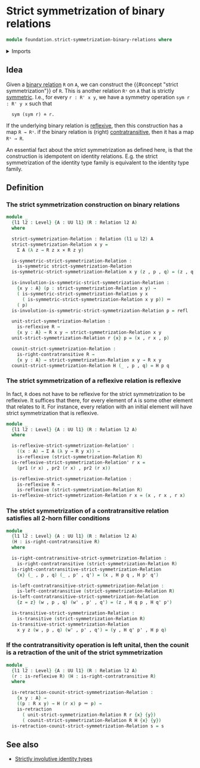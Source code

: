# Strict symmetrization of binary relations

```agda
module foundation.strict-symmetrization-binary-relations where
```

<details><summary>Imports</summary>

```agda
open import foundation.dependent-pair-types
open import foundation.equality-dependent-function-types
open import foundation.fundamental-theorem-of-identity-types
open import foundation.iterated-dependent-product-types
open import foundation.subtypes
open import foundation.contratransitive-binary-relations
open import foundation.function-types
open import foundation.homotopies
open import foundation.binary-relations
open import foundation.transitive-binary-relations
open import foundation.reflexive-relations
open import foundation.univalence
open import foundation.universe-levels

open import foundation-core.cartesian-product-types
open import foundation-core.empty-types
open import foundation-core.equivalences
open import foundation-core.retractions
open import foundation-core.identity-types
open import foundation-core.negation
open import foundation-core.propositions
open import foundation-core.torsorial-type-families
```

</details>

## Idea

Given a [binary relation](foundation.binary-relations.md) `R` on `A`, we can
construct the {{#concept "strict symmetrization"}} of `R`. This is another
relation `Rˢ` on `A` that is strictly
[symmetric](foundation.binary-relations.md). I.e., for every `r : R' x y`, we
have a symmetry operation `sym r : R' y x` such that

```text
  sym (sym r) ≐ r.
```

If the underlying binary relation is
[reflexive](foundation.reflexive-relations.md), then this construction has a map
`R → Rˢ`. if the binary relation is (right)
[contratransitive](foundation.contratransitive-binary-relations.md), then it has
a map `Rˢ → R`.

An essential fact about the strict symmetrization as defined here, is that the
construction is idempotent on identity relations. E.g. the strict symmetrization
of the identity type family is equivalent to the identity type family.

## Definition

### The strict symmetrization construction on binary relations

```agda
module _
  {l1 l2 : Level} {A : UU l1} (R : Relation l2 A)
  where

  strict-symmetrization-Relation : Relation (l1 ⊔ l2) A
  strict-symmetrization-Relation x y =
    Σ A (λ z → R z x × R z y)

  is-symmetric-strict-symmetrization-Relation :
    is-symmetric strict-symmetrization-Relation
  is-symmetric-strict-symmetrization-Relation x y (z , p , q) = (z , q , p)

  is-involution-is-symmetric-strict-symmetrization-Relation :
    {x y : A} (p : strict-symmetrization-Relation x y) →
    ( is-symmetric-strict-symmetrization-Relation y x
      ( is-symmetric-strict-symmetrization-Relation x y p)) ＝
    ( p)
  is-involution-is-symmetric-strict-symmetrization-Relation p = refl

  unit-strict-symmetrization-Relation :
    is-reflexive R →
    {x y : A} → R x y → strict-symmetrization-Relation x y
  unit-strict-symmetrization-Relation r {x} p = (x , r x , p)

  counit-strict-symmetrization-Relation :
    is-right-contratransitive R →
    {x y : A} → strict-symmetrization-Relation x y → R x y
  counit-strict-symmetrization-Relation H (_ , p , q) = H p q
```

### The strict symmetrization of a reflexive relation is reflexive

In fact, `R` does not have to be reflexive for the strict symmetrization to be
reflexive. It suffices that there, for every element of `A` is some other
element that relates to it. For instance, every relation with an initial element
will have strict symmetrization that is reflexive.

```agda
module _
  {l1 l2 : Level} {A : UU l1} (R : Relation l2 A)
  where

  is-reflexive-strict-symmetrization-Relation' :
    ((x : A) → Σ A (λ y → R y x)) →
    is-reflexive (strict-symmetrization-Relation R)
  is-reflexive-strict-symmetrization-Relation' r x =
    (pr1 (r x) , pr2 (r x) , pr2 (r x))

  is-reflexive-strict-symmetrization-Relation :
    is-reflexive R →
    is-reflexive (strict-symmetrization-Relation R)
  is-reflexive-strict-symmetrization-Relation r x = (x , r x , r x)
```

### The strict symmetrization of a contratransitive relation satisfies all 2-horn filler conditions

```agda
module _
  {l1 l2 : Level} {A : UU l1} (R : Relation l2 A)
  (H : is-right-contratransitive R)
  where

  is-right-contratransitive-strict-symmetrization-Relation :
    is-right-contratransitive (strict-symmetrization-Relation R)
  is-right-contratransitive-strict-symmetrization-Relation
    {x} (_ , p , q) (_ , p' , q') = (x , H p q , H p' q')

  is-left-contratransitive-strict-symmetrization-Relation :
    is-left-contratransitive (strict-symmetrization-Relation R)
  is-left-contratransitive-strict-symmetrization-Relation
    {z = z} (w , p , q) (w' , p' , q') = (z , H q p , H q' p')

  is-transitive-strict-symmetrization-Relation :
    is-transitive (strict-symmetrization-Relation R)
  is-transitive-strict-symmetrization-Relation
    x y z (w , p , q) (w' , p' , q') = (y , H q' p' , H p q)
```

### If the contratransitivity operation is left unital, then the counit is a retraction of the unit of the strict symmetrization

```agda
module _
  {l1 l2 : Level} {A : UU l1} (R : Relation l2 A)
  (r : is-reflexive R) (H : is-right-contratransitive R)
  where

  is-retraction-counit-strict-symmetrization-Relation :
    {x y : A} →
    ((p : R x y) → H (r x) p ＝ p) →
    is-retraction
      ( unit-strict-symmetrization-Relation R r {x} {y})
      ( counit-strict-symmetrization-Relation R H {x} {y})
  is-retraction-counit-strict-symmetrization-Relation s = s
```

## See also

- [Strictly involutive identity types](foundation.strictly-involutive-identity-types.md)
